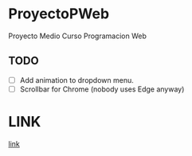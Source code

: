 # ProyectoPWeb
Proyecto Medio Curso Programacion Web
  ## TODO
  - [ ] Add animation to dropdown menu.
  - [ ] Scrollbar for Chrome (nobody uses Edge anyway)

# LINK
[link](https://eduardosalaz.github.io/ProyectoPWeb/)
